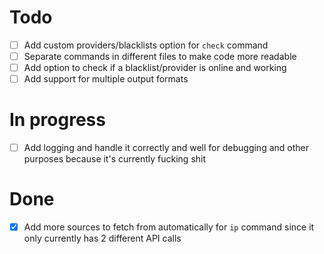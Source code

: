 # Todo

- [ ] Add custom providers/blacklists option for `check` command
- [ ] Separate commands in different files to make code more readable
- [ ] Add option to check if a blacklist/provider is online and working
- [ ] Add support for multiple output formats

# In progress

- [ ] Add logging and handle it correctly and well for debugging and other purposes because it's currently fucking shit

# Done

- [x] Add more sources to fetch from automatically for `ip` command since it only currently has 2 different API calls
